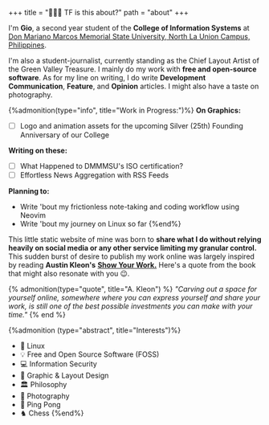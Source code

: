 +++
title = "🧑🏻‍💻 TF is this about?"
path = "about"
+++


I'm **Gio**, a second year student of the **College of Information Systems** at [Don Mariano Marcos Memorial State University, North La Union Campus, Philippines](https://www.dmmmsu.edu.ph/category/campus/nluc/).

I'm also a student-journalist, currently standing as the Chief Layout Artist of the Green Valley Treasure. I mainly do my work with **free and open-source software**. As for my line on writing, I do write **Development Communication**, **Feature**, and **Opinion** articles. I might also have a taste on photography.

{%admonition(type="info", title="Work in Progress:")%}
**On Graphics:** 
- [ ] Logo and animation assets for the upcoming Silver (25th) Founding Anniversary of our College

**Writing on these:** 
- [ ] What Happened to DMMMSU's ISO certification?
- [ ] Effortless News Aggregation with RSS Feeds

**Planning to:** 
* Write 'bout my frictionless note-taking and coding workflow using Neovim
* Write 'bout my journey on Linux so far
{%end%}

This little static website of mine was born to **share what I do without relying heavily on social media or any other service limiting my granular control.** This sudden burst of desire to publish my work online was largely inspired by reading **Austin Kleon's** **[Show Your Work.](https://austinkleon.com/show-your-work/)** Here's a quote from the book that might also resonate with you 😉.

{% admonition(type="quote", title="A. Kleon") %}
*"Carving out a space for yourself online, somewhere where you can express yourself and share your work, is still one of the best possible investments you can make with your time."*
{% end %}

{%admonition (type="abstract", title="Interests")%}
- 🐧 Linux
- 💡 Free and Open Source Software (FOSS)
- 💻 Information Security
- 📑 Graphic & Layout Design
- 🏛️ Philosophy
- 📸 Photography
- 🏓 Ping Pong
- ♞ Chess
{%end%}
